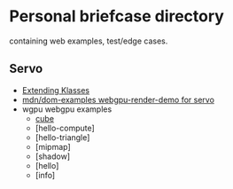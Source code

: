 # Personal briefcase directory

containing web examples, test/edge cases.

## Servo

- [Extending Klasses](extendEventTarget.html)
- [mdn/dom-examples webgpu-render-demo for servo](webgpu-render-demo-servo.html)
- wgpu webgpu examples
  - [cube](examples-gpu/cube.html)
  - [hello-compute]
  - [hello-triangle]
  - [mipmap]
  - [shadow]
  - [hello]
  - [info]
